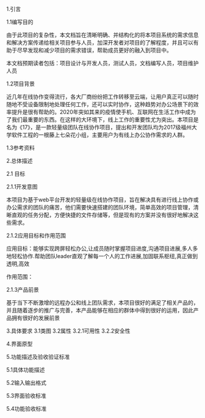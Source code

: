 1.引言

1.1编写目的

由于此项目的复杂性，本文档旨在清晰明确、并结构化的将本项目系统的需求信息和解决方案传递给相关项目参与人员，加深开发者对项目的了解程度，并且可以有助于尽早发现和减少项目的需求错误，帮助成员更好的融入到项目中。

本文档预期读者包括：项目设计与开发人员，测试人员，文档编写人员，项目维护人员



1.2项目背景

近几年在线协作变得流行，各大厂商纷纷把工作转移至云端，让用户真正可以随时随地不受设备限制地处理任何工作，还可以实时协作，这种趋势对办公场景下的效率提升是很有帮助的。2020年突如其来的疫情使手机、互联网在生活工作中成为了我们最重要的东西。在这样的大环境下，线上工作的重要性尤为突出。本项目是名为《17》，是一款轻量级团队在线协作项目，提出和开发团队均为2017级福州大学软件工程的一根藤上七朵花小组，主要用户为有线上办公协作需求的人群。

1.3参考资料



2.总体描述

2.1 目标

2.1.1开发意图

本项目为基于web平台开发的轻量级在线协作项目，旨在解决具有进行线上协作或办公需求的团队的痛苦，他们需要快速搭建的团队环境，简单高效的项目管理，清晰直观的任务分配，方便快捷的文件存储等，但是现有的方案并没有很好地解决这些需求。

2.1.2应用目标和作用范围

应用目标：能够实现跨屏轻松办公,让成员随时掌握项目进度,沟通项目进展,多人多地轻松协作.帮助团队leader直观了解每一个人的工作进展,加固联系枢纽,真正做到透明,高效

作用范围：

2.1.3产品前景

基于当下不断激增的远程办公和线上团队需求，本项目很好的满足了相关产品的，并且随着逐步的推广与完善，本产品能够在相应的群体中得到很好的运用，因此产品拥有很好的发展前景

3.具体要求
3.1类图
3.2属性
3.2.1可用性
3.2.2安全性

4.界面原型

5.功能描述及验收验证标准

5.1具体功能描述

5.2输入输出格式

5.3界面验收标准

5.4功能验收标准